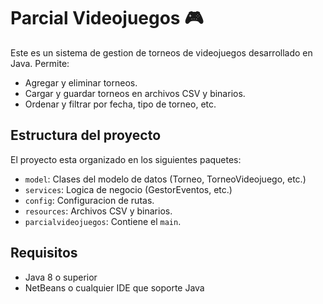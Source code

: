 # Parcial Videojuegos 🎮

Este es un sistema de gestion de torneos de videojuegos desarrollado en Java. Permite:

- Agregar y eliminar torneos.
- Cargar y guardar torneos en archivos CSV y binarios.
- Ordenar y filtrar por fecha, tipo de torneo, etc.

## Estructura del proyecto

El proyecto esta organizado en los siguientes paquetes:

- `model`: Clases del modelo de datos (Torneo, TorneoVideojuego, etc.)
- `services`: Logica de negocio (GestorEventos, etc.)
- `config`: Configuracion de rutas.
- `resources`: Archivos CSV y binarios.
- `parcialvideojuegos`: Contiene el `main`.

## Requisitos

- Java 8 o superior
- NetBeans o cualquier IDE que soporte Java
